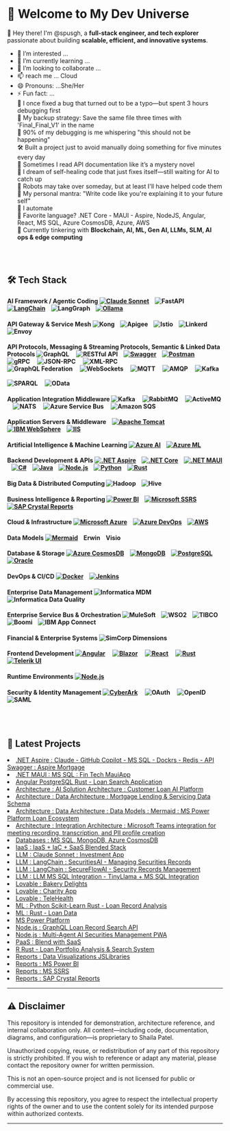 # 🚀 Welcome to My Dev Universe  

👋 Hey there! I'm @spusgh, a **full-stack engineer, and tech explorer** passionate about building **scalable, efficient, and innovative systems**.
- 👀 I’m interested ...
- 🌱 I’m currently learning ...
- 💞️ I’m looking to collaborate ...
- 📫 reach me ... Cloud
- 😄 Pronouns: ...She/Her
- ⚡ Fun fact: ...<br/>
      🔧 I once fixed a bug that turned out to be a typo—but spent 3 hours debugging first<br/>
      💾 My backup strategy: Save the same file three times with 'Final_Final_V1' in the name<br/>
      🎯 90% of my debugging is me whispering "this should not be happening"<br/>
      🛠️ Built a project just to avoid manually doing something for five minutes every day<br/>
      👀 Sometimes I read API documentation like it’s a mystery novel<br/>
      📡 I dream of self-healing code that just fixes itself—still waiting for AI to catch up<br/>
      🦾 Robots may take over someday, but at least I'll have helped code them<br/>
      🚀 My personal mantra: "Write code like you're explaining it to your future self"<br/>
      🧐 I automate <br/>
      🎯 Favorite language? .NET Core - MAUI - Aspire, NodeJS, Angular, React, MS SQL, Azure CosmosDB, Azure, AWS <br/>
      🤖 Currently tinkering with **Blockchain, AI, ML, Gen AI, LLMs, SLM, AI ops & edge computing**  <br/>


<br/><br/>
## 🛠 Tech Stack  

#### **AI Framework / Agentic Coding** [![Claude Sonnet](https://img.shields.io/badge/-claude-333?style=flat&logo=claude&logoColor=orange)](https://claude.ai/) &nbsp;&nbsp; ![FastAPI](https://img.shields.io/badge/FastAPI-High%20Performance-green) &nbsp;&nbsp; [![LangChain](https://img.shields.io/badge/-LangChain-000000?style=flat&logo=github&logoColor=white)](https://github.com/langchain-ai/langchain) &nbsp;&nbsp;  ![LangGraph](https://img.shields.io/badge/LangGraph-AI%20Workflow-blueviolet) &nbsp;&nbsp;  [![Ollama](https://img.shields.io/badge/-ollama-000000?style=flat&logo=ollama&logoColor=white)](https://ollama.com/)

#### **API Gateway & Service Mesh**  ![Kong](https://img.shields.io/badge/Kong-API%20Gateway-darkblue) &nbsp;&nbsp; ![Apigee](https://img.shields.io/badge/Apigee-Google%20API%20Platform-lightgrey) &nbsp;&nbsp;   ![Istio](https://img.shields.io/badge/Istio-Service%20Mesh-blue) &nbsp;&nbsp;  ![Linkerd](https://img.shields.io/badge/Linkerd-Lightweight%20Service%20Mesh-green) &nbsp;&nbsp; ![Envoy](https://img.shields.io/badge/Envoy-Proxy%20Layer-purple) &nbsp;&nbsp;

#### **API Protocols, Messaging & Streaming Protocols, Semantic & Linked Data Protocols**  ![GraphQL](https://img.shields.io/badge/GraphQL-Flexible%20API%20Querying-ff69b4) &nbsp; &nbsp; ![RESTful API](https://img.shields.io/badge/RESTful%20API-HTTP%20Interface-blue) &nbsp;&nbsp; [![Swagger](https://img.shields.io/badge/-Swagger-85EA2D?style=flat&logo=swagger)](https://swagger.io/) &nbsp;&nbsp; [![Postman](https://img.shields.io/badge/-Postman-FF6C37?style=flat&logo=postman)](https://www.postman.com/)<br/> ![gRPC](https://img.shields.io/badge/gRPC-Protocol%20Buffers-green) &nbsp; &nbsp;  ![JSON-RPC](https://img.shields.io/badge/JSON--RPC-Lightweight%20Calls-yellow) &nbsp; &nbsp; ![XML-RPC](https://img.shields.io/badge/XML--RPC-Legacy%20RPC-lightblue)  <br/> ![GraphQL Federation](https://img.shields.io/badge/GraphQL-Federated%20Schema-ff69b4)  &nbsp; &nbsp; ![WebSockets](https://img.shields.io/badge/WebSockets-Full%20Duplex%20Comm-orange) &nbsp; &nbsp; ![MQTT](https://img.shields.io/badge/MQTT-IoT%20Messaging-brightgreen) &nbsp; &nbsp; ![AMQP](https://img.shields.io/badge/AMQP-Reliable%20Messaging-blueviolet) &nbsp; &nbsp; ![Kafka](https://img.shields.io/badge/Kafka-Event%20Streaming-black) &nbsp; &nbsp; <br/> ![SPARQL](https://img.shields.io/badge/SPARQL-RDF%20Querying-purple) &nbsp; &nbsp;  ![OData](https://img.shields.io/badge/OData-RESTful%20Data%20Access-teal) 

#### **Application Integration Middleware**   ![Kafka](https://img.shields.io/badge/Kafka-Event%20Streaming-black) &nbsp; &nbsp;  ![RabbitMQ](https://img.shields.io/badge/RabbitMQ-Message%20Broker-orange) &nbsp; &nbsp; ![ActiveMQ](https://img.shields.io/badge/ActiveMQ-JMS%20Messaging-red) &nbsp; &nbsp; ![NATS](https://img.shields.io/badge/NATS-Lightweight%20Messaging-blue) &nbsp; &nbsp; ![Azure Service Bus](https://img.shields.io/badge/Azure%20Service%20Bus-Enterprise%20Messaging-0078D7) &nbsp; &nbsp;  ![Amazon SQS](https://img.shields.io/badge/Amazon%20SQS-Queue%20Service-yellowgreen) &nbsp; &nbsp;

#### **Application Servers & Middleware**  &nbsp;&nbsp; [![Apache Tomcat](https://img.shields.io/badge/-Tomcat-333?style=flat&logo=apachetomcat)](https://tomcat.apache.org/) &nbsp;&nbsp; [![IBM WebSphere](https://img.shields.io/badge/-IBM%20WebSphere-1F70C1?style=flat&logo=ibm)](https://www.ibm.com/cloud/websphere-application-server)  &nbsp;&nbsp; [![IIS](https://img.shields.io/badge/-IIS-0078D4?style=flat&logo=microsoft)](https://learn.microsoft.com/en-us/windows-server/iis/)  

#### **Artificial Intelligence & Machine Learning** [![Azure AI](https://img.shields.io/badge/-Azure%20AI-0078D4?style=flat&logo=microsoftazure)](https://learn.microsoft.com/en-us/azure/applied-ai-services/)  &nbsp;&nbsp;  [![Azure ML](https://img.shields.io/badge/-Azure%20Machine%20Learning-0078D4?style=flat&logo=microsoftazure)](https://learn.microsoft.com/en-us/azure/machine-learning/)

#### **Backend Development & APIs**  [![.NET Aspire](https://img.shields.io/badge/-.NET%20Aspire-333?style=flat&logo=dotnet)](https://learn.microsoft.com/en-us/dotnet/aspire/)  &nbsp;&nbsp; [![.NET Core](https://img.shields.io/badge/-.NET%20Core-512BD4?style=flat&logo=dotnet)](https://dotnet.microsoft.com/en-us/)   &nbsp;&nbsp; [![.NET MAUI](https://img.shields.io/badge/-.NET%20MAUI-512BD4?style=flat&logo=dotnet)](https://learn.microsoft.com/en-us/dotnet/maui/)   &nbsp;&nbsp; [![C#](https://img.shields.io/badge/-C%23-239120?style=flat&logo=csharp)](https://learn.microsoft.com/en-us/dotnet/csharp/)   &nbsp;&nbsp; [![Java](https://img.shields.io/badge/-Java-007396?style=flat&logo=java)](https://www.java.com/)   &nbsp;&nbsp; [![Node.js](https://img.shields.io/badge/-Node.js-339933?style=flat&logo=node.js)](https://nodejs.org/)   &nbsp;&nbsp; [![Python](https://img.shields.io/badge/-Python-3776AB?style=flat&logo=python)](https://www.python.org/)   &nbsp;&nbsp; [![Rust](https://img.shields.io/badge/rust-1.70+-orange.svg)](https://www.rust-lang.org)  &nbsp;&nbsp;

#### **Big Data & Distributed Computing**  ![Hadoop](https://img.shields.io/badge/-Hadoop-333?style=flat&logo=apachehadoop)  &nbsp;&nbsp; ![Hive](https://img.shields.io/badge/-Hive-333?style=flat&logo=apachehive)  

#### **Business Intelligence & Reporting**   [![Power BI](https://img.shields.io/badge/-Power%20BI-333?style=flat&logo=powerbi)](https://powerbi.microsoft.com/en-us/)  &nbsp;&nbsp; [![Microsoft SSRS](https://img.shields.io/badge/-SQL%20Server%20Reporting%20Services-333?style=flat&logo=microsoftsqlserver)](https://learn.microsoft.com/en-us/sql/reporting-services/)    &nbsp; &nbsp; [![SAP Crystal Reports](https://img.shields.io/badge/-SAP%20Crystal%20Reports-333?style=flat&logo=sap)](https://www.sap.com/products/technology-platform/crystal-reports.html) &nbsp;&nbsp;  

#### **Cloud & Infrastructure**  [![Microsoft Azure](https://img.shields.io/badge/-Azure-0078D4?style=flat&logo=microsoftazure)](https://azure.microsoft.com/en-us/) &nbsp;&nbsp; [![Azure DevOps](https://img.shields.io/badge/-Azure%20DevOps-0078D4?style=flat&logo=azuredevops)](https://azure.microsoft.com/en-us/products/devops/)  &nbsp;&nbsp; [![AWS](https://img.shields.io/badge/-AWS-232F3E?style=flat&logo=amazonaws)](https://aws.amazon.com/)  

#### **Data Models**   [![Mermaid](https://img.shields.io/badge/-Mermaid-333?style=flat&logo=Mermaid)](https://mermaid.js.org/) &nbsp;&nbsp; Erwin  &nbsp;&nbsp; Visio

#### **Database & Storage**  [![Azure CosmosDB](https://img.shields.io/badge/-Azure%20CosmosDB-333?style=flat&logo=microsoftazure)](https://azure.microsoft.com/en-us/products/cosmos-db/)  &nbsp;&nbsp; [![MongoDB](https://img.shields.io/badge/-MongoDB-47A248?style=flat&logo=mongodb)](https://www.mongodb.com/)  &nbsp;&nbsp; [![PostgreSQL](https://img.shields.io/badge/-PostgreSQL-336791?style=flat&logo=postgresql)](https://www.postgresql.org/)  &nbsp;&nbsp; [![Oracle](https://img.shields.io/badge/-Oracle-F80000?style=flat&logo=oracle)](https://www.oracle.com/database/)   

#### **DevOps & CI/CD** [![Docker](https://img.shields.io/badge/-Docker-2496ED?style=flat&logo=docker)](https://www.docker.com/)  &nbsp;&nbsp; [![Jenkins](https://img.shields.io/badge/-Jenkins-333?style=flat&logo=jenkins)](https://www.jenkins.io/)  

#### **Enterprise Data Management**  ![Informatica MDM](https://img.shields.io/badge/-Informatica%20MDM-333?style=flat&logo=informatica)  &nbsp;&nbsp; ![Informatica Data Quality](https://img.shields.io/badge/-Informatica%20Data%20Quality-333?style=flat&logo=informatica)  

#### **Enterprise Service Bus & Orchestration** ![MuleSoft](https://img.shields.io/badge/MuleSoft-Integration%20Platform-00AEEF) &nbsp;&nbsp;  ![WSO2](https://img.shields.io/badge/WSO2-Open%20Source%20ESB-orange) &nbsp;&nbsp;  ![TIBCO](https://img.shields.io/badge/TIBCO-Enterprise%20Integration-lightblue) &nbsp;&nbsp;  ![Boomi](https://img.shields.io/badge/Dell%20Boomi-Low%20Code%20Integration-green) &nbsp;&nbsp;  ![IBM App Connect](https://img.shields.io/badge/IBM%20App%20Connect-Enterprise%20Orchestration-1F70C1) &nbsp;&nbsp;

#### **Financial & Enterprise Systems**  ![SimCorp Dimensions](https://img.shields.io/badge/-SimCorp%20Dimensions-333?style=flat&logo=simcorp)  

#### **Frontend Development**  [![Angular](https://img.shields.io/badge/-Angular-DD0031?style=flat&logo=angular)](https://angular.io/)  &nbsp; &nbsp; [![Blazor](https://img.shields.io/badge/-Blazor-512BD4?style=flat&logo=blazor)](https://dotnet.microsoft.com/en-us/apps/aspnet/web-apps/blazor) &nbsp; &nbsp;  [![React](https://img.shields.io/badge/-React-61DAFB?style=flat&logo=react)](https://react.dev/) &nbsp; &nbsp; [![Rust](https://img.shields.io/badge/rust-1.70+-orange.svg)](https://www.rust-lang.org)  &nbsp; &nbsp; [![Telerik UI](https://img.shields.io/badge/-Telerik-333?style=flat&logo=telerik)](https://www.telerik.com/)

#### **Runtime Environments** [![Node.js](https://img.shields.io/badge/-Node.js-339933?style=flat&logo=node.js&logoColor=white)](https://github.com/nodejs/node) 

#### **Security & Identity Management** [![CyberArk](https://img.shields.io/badge/-CyberArk-0033A0?style=flat&logo=cyberark&logoColor=white)](https://www.cyberark.com/)   &nbsp; &nbsp; ![OAuth](https://img.shields.io/badge/OAuth%202.0-Authorization%20Framework-red)  &nbsp; &nbsp; ![OpenID](https://img.shields.io/badge/OpenID%20Connect-Identity%20Layer-blue)  &nbsp; &nbsp; ![SAML](https://img.shields.io/badge/SAML-XML%20Authentication-lightgrey)  &nbsp; &nbsp;


<br/><br/>

## 📢 Latest Projects  
<li><a href="https://github.com/spusgh/SaaS_Apps/tree/main/FinTech_.NETAspire">.NET Aspire : Claude - GitHub Copilot - MS SQL - Dockrs - Redis - API Swagger : Aspire Mortgage</a><br/>
<li><a href="https://github.com/spusgh/SaaS_Apps/tree/main/FinTech_MauiApp">.NET MAUI : MS SQL : Fin Tech MauiApp</a></li>
<li><a href="https://github.com/spusgh/SaaS_Apps/tree/main/VibeCoding/AngularRustLoanManagement"> Angular PostgreSQL Rust - Loan Search Application</a></li>
<li><a href="https://github.com/spusgh/Architecture/tree/main/CustomerLoanAIPlatform">Architecture : AI Solution Architecture : Customer Loan AI Platform</a><br/>
<li><a href="https://github.com/spusgh/Architecture/tree/main/DA_XYZFinancialssecurities">Architecture : Data Architecture : Mortgage Lending & Servicing Data Schema</a></li>
<li><a href="https://github.com/spusgh/Db-Scripts/tree/main/DbModels">Architecture : Data Architecture : Data Models : Mermaid : MS Power Platform Loan Ecosystem </a><br/>
<li><a href="https://github.com/spusgh/Architecture/blob/main/Integration/msteams_integration_readme.md">Architecture : Integration Architecture : Microsoft Teams integration for meeting recording, transcription, and PII profile creation</a></li>
<li><a href="https://github.com/spusgh/Db-Scripts">Databases : MS SQL, MongoDB, Azure CosmosDB</a><br/>
<li><a href="https://github.com/spusgh/IaaS-Scripts">IaaS : IaaS + IaC + SaaS Blended Stack</a> <br/>
<li><a href="https://github.com/spusgh/SaaS_Apps/tree/main/AgenticCoding/Claude%20Sonnet">LLM : Claude Sonnet : Investment App</a><br/>
<li><a href="https://github.com/spusgh/SaaS_Apps/tree/main/LangChainApps/SecuritiesAI">LLM : LangChain : SecuritiesAI - Managing Securities Records</a> <br/>
<li><a href="https://github.com/spusgh/SaaS_Apps/tree/main/LangChainApps/SecureFlowAI">LLM : LangChain : SecureFlowAI - Security Records Management</a> <br/>
<li><a href="https://github.com/spusgh/SaaS_Apps/tree/main/LLM/LLM2MSSQL">LLM : LLM MS SQL Integration - TinyLlama + MS SQL Integration</a> <br/>      
<li><a href="https://github.com/spusgh/SaaS_Apps/tree/main/NoCodeAIApps/Lovable/BakeryDelights">Lovable : Bakery Delights</a> <br/>
<li><a href="https://github.com/spusgh/SaaS_Apps/tree/main/NoCodeAIApps/Lovable/Charity">Lovable : Charity App</a>
<li><a href="https://github.com/spusgh/SaaS_Apps/tree/main/NoCodeAIApps/Lovable/TeleHealth">Lovable : TeleHealth</a> <br/>
<li><a href="https://github.com/spusgh/SaaS_Apps/tree/main/AgenticCoding/MLPythonScikit-LearnRustLoanRecordAnalysis">ML : Python Scikit-Learn Rust - Loan Record Analysis</br/>
<li><a href="https://github.com/spusgh/SaaS_Apps/tree/main/VibeCoding/MLRustLoanDataApp">ML : Rust - Loan Data</br/>
<li><a href="https://github.com/spusgh/SaaS_Apps/tree/main/LowCodeAIApps/Microsoft%20Power%20Platform">MS Power Platform</a><br/>
<li><a href="https://github.com/spusgh/SaaS_Apps/tree/main/NodejsApps/GraphQLLoanRecordSearchAPI">Node.js : GraphQL Loan Record Search API</a> <br/>
<li><a href="https://github.com/spusgh/SaaS_Apps/tree/main/NodejsApps/AISecuritiesManagement">Node.js : Multi-Agent AI Securities Management PWA</a> <br/>
<li><a href="https://github.com/spusgh/PaaS-Scripts">PaaS : Blend with SaaS</a> <br/>
<li><a href="https://github.com/spusgh/SaaS_Apps/tree/main/VibeCoding/RRustLoanDataAnalysis"> R Rust - Loan Portfolio Analysis & Search System</a></li>
<li><a href="https://github.com/spusgh/Business_Intelligence-Data_Analytics-Data_Visualization/tree/main/JSLibs">Reports : Data Visualizations JSLibraries</a><br/>
<li><a href="https://github.com/spusgh/Business_Intelligence-Data_Analytics-Data_Visualization/tree/main/MS%20Power%20BI">Reports : MS Power BI</a><br/>
<li><a href="https://github.com/spusgh/Business_Intelligence-Data_Analytics-Data_Visualization/tree/main/MS%20SSRS">Reports : MS SSRS</a><br/>
<li><a href="https://github.com/spusgh/Business_Intelligence-Data_Analytics-Data_Visualization/tree/main/SAP%20Crystal%20Reports">Reports : SAP Crystal Reports</a><br/>

<!---
## 📊 GitHub Stats  
![Your GitHub Stats](https://github-readme-stats.vercel.app/api?username=spusgh&show_icons=true&theme=radical)  
![Top Languages](https://github-readme-stats.vercel.app/api/top-langs/?username=spusgh&layout=compact&theme=radical)
--->


---

## ⚠️ Disclaimer

This repository is intended for demonstration, architecture reference, and internal collaboration only. All content—including code, documentation, diagrams, and configuration—is proprietary to Shaila Patel.

Unauthorized copying, reuse, or redistribution of any part of this repository is strictly prohibited. If you wish to reference or adapt any material, please contact the repository owner for written permission.

This is not an open-source project and is not licensed for public or commercial use.

By accessing this repository, you agree to respect the intellectual property rights of the owner and to use the content solely for its intended purpose within authorized contexts.

---
<br/>
